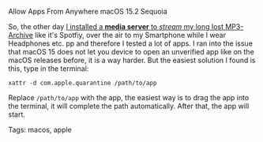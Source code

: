 Allow Apps From Anywhere macOS 15.2 Sequoia

So, the other day [I installed a **media server** to *stream* my long lost MP3-Archive](https://thahipster.de/navidrome-mein-eigenes-spotify/) 
like it's Spotfiy, over the air to my Smartphone while I wear Headphones etc. pp
and therefore I tested a lot of apps. I ran into the issue that macOS 15 does not
let you device to open an unverified app like on the macOS releases before, it is a way
harder. But the easiest solution I found is this, type in the terminal:

<code>xattr -d com.apple.quarantine /path/to/app</code>

Replace <code>/path/to/app</code> with the app, the easiest way is to drag the app into the
terminal, it will complete the path automatically. After that, the app will start.

Tags: macos, apple
